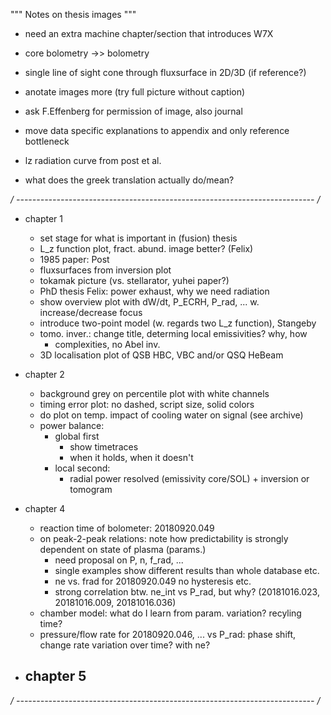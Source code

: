 """ Notes on thesis images """

- need an extra machine chapter/section that introduces W7X
- core bolometry ->> bolometry

- single line of sight cone through fluxsurface in 2D/3D (if reference?)
- anotate images more (try full picture without caption)
- ask F.Effenberg for permission of image, also journal
- move data specific explanations to appendix and only reference bottleneck
- lz radiation curve from post et al.
- what does the greek translation actually do/mean?


*/ -------------------------------------------------------------------------- /*
- chapter 1
    - set stage for what is important in (fusion) thesis
    - L_z function plot, fract. abund. image better? (Felix)
    - 1985 paper: Post
    - fluxsurfaces from inversion plot
    - tokamak picture (vs. stellarator, yuhei paper?)
    - PhD thesis Felix: power exhaust, why we need radiation
    - show overview plot with dW/dt, P_ECRH, P_rad, ... w. increase/decrease focus
    - introduce two-point model (w. regards two L_z function), Stangeby
    - tomo. inver.: change title, determing local emissivities? why, how
        - complexities, no Abel inv.
    - 3D localisation plot of QSB HBC, VBC and/or QSQ HeBeam

- chapter 2
    - background grey on percentile plot with white channels
    - timing error plot: no dashed, script size, solid colors
    - do plot on temp. impact of cooling water on signal (see archive)
    - power balance:
        - global first
            - show timetraces
            - when it holds, when it doesn't
        - local second:
            - radial power resolved (emissivity core/SOL) +
              inversion or tomogram

- chapter 4
    - reaction time of bolometer: 20180920.049
    - on peak-2-peak relations: note how predictability is strongly dependent
      on state of plasma (params.)
        - need proposal on P, n, f_rad, ...
        - single examples show different results than whole database etc.
        - ne vs. frad for 20180920.049 no hysteresis etc.
        - strong correlation btw. ne_int vs P_rad, but why?
          (20181016.023, 20181016.009, 20181016.036)
    - chamber model: what do I learn from param. variation? recyling time?
    - pressure/flow rate for 20180920.046, ... vs P_rad:
      phase shift, change rate variation over time? with ne?

- chapter 5
  -   
*/ -------------------------------------------------------------------------- /*